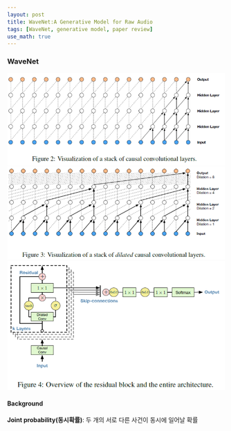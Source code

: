 ```yaml
---
layout: post
title: WaveNet:A Generative Model for Raw Audio
tags: [WaveNet, generative model, paper review]
use_math: true
---
```


### WaveNet

![wavenet2](/images/pages/wavenet2.PNG)
![wavenet3](/images/pages/wavenet3.PNG)
![wavenet4](/images/pages/wavenet4.PNG)


#### Background
**Joint probability(동시확률)**: 두 개의 서로 다른 사건이 동시에 일어날 확률
